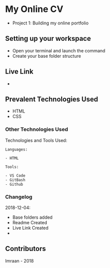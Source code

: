 # My Online CV
- Project 1: Building my online portfolio

## Setting up your workspace

- Open your terminal and launch the command
- Create your base folder structure

## Live Link

-

## Prevalent Technologies Used

 - HTML
 - CSS


### Other Technologies Used

Technologies and Tools Used:

```
Languages:

- HTML

```
```
Tools:

- VS Code
- GitBash
- Github

```

### Changelog

2018-12-04:
- Base folders added
- Readme Created
- Live Link Created
-

## Contributors

Imraan - 2018
